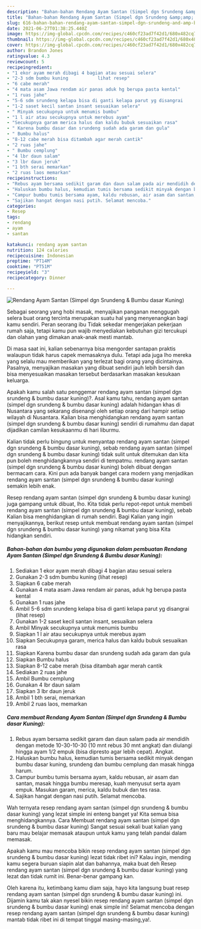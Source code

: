 ```yaml
---
description: "Bahan-bahan Rendang Ayam Santan (Simpel dgn Srundeng &amp;amp; Bumbu dasar Kuning) yang enak dan Mudah Dibuat"
title: "Bahan-bahan Rendang Ayam Santan (Simpel dgn Srundeng &amp;amp; Bumbu dasar Kuning) yang enak dan Mudah Dibuat"
slug: 616-bahan-bahan-rendang-ayam-santan-simpel-dgn-srundeng-and-amp-bumbu-dasar-kuning-yang-enak-dan-mudah-dibuat
date: 2021-06-27T01:38:25.440Z
image: https://img-global.cpcdn.com/recipes/c460cf23ad7f42d1/680x482cq70/rendang-ayam-santan-simpel-dgn-srundeng-bumbu-dasar-kuning-foto-resep-utama.jpg
thumbnail: https://img-global.cpcdn.com/recipes/c460cf23ad7f42d1/680x482cq70/rendang-ayam-santan-simpel-dgn-srundeng-bumbu-dasar-kuning-foto-resep-utama.jpg
cover: https://img-global.cpcdn.com/recipes/c460cf23ad7f42d1/680x482cq70/rendang-ayam-santan-simpel-dgn-srundeng-bumbu-dasar-kuning-foto-resep-utama.jpg
author: Brandon Jones
ratingvalue: 4.3
reviewcount: 5
recipeingredient:
- "1 ekor ayam merah dibagi 4 bagian atau sesuai selera"
- "2-3 sdm bumbu kuning           lihat resep"
- "6 cabe merah"
- "4 mata asam Jawa rendam air panas aduk hg berupa pasta kental"
- "1 ruas jahe"
- "5-6 sdm srundeng kelapa bisa di ganti kelapa parut yg disangrai           lihat resep"
- "1-2 saset kecil santan insant sesuaikan selera"
- " Minyak secukupnya untuk menumis bumbu"
- "1 l air atau secukupnya untuk merebus ayam"
- "Secukupnya garam merica halus dan kaldu bubuk sesuaikan rasa"
- " Karena bumbu dasar dan srundeng sudah ada garam dan gula"
- " Bumbu halus"
- "8-12 cabe merah bisa ditambah agar merah cantik"
- "2 ruas jahe"
- " Bumbu cemplung"
- "4 lbr daun salam"
- "3 lbr daun jeruk"
- "1 bth serai memarkan"
- "2 ruas laos memarkan"
recipeinstructions:
- "Rebus ayam bersama sedikit garam dan daun salam pada air mendidih dengan metode 10-30-10-30 (10 mnt rebus 30 mnt angkat) dan diulangi hingga ayam 1/2 empuk (bisa dipresto agar lebih cepat). Angkat."
- "Haluskan bumbu halus, kemudian tumis bersama sedikit minyak dengan bumbu dasar kuning, srundeng dan bumbu cemplung dan masak hingga harum."
- "Campur bumbu tumis bersama ayam, kaldu rebusan, air asam dan santan, masak hingga bumbu meresap, kuah menyusut serta ayam empuk. Masukan garam, merica, kaldu bubuk dan tes rasa."
- "Sajikan hangat dengan nasi putih. Selamat mencoba."
categories:
- Resep
tags:
- rendang
- ayam
- santan

katakunci: rendang ayam santan 
nutrition: 124 calories
recipecuisine: Indonesian
preptime: "PT14M"
cooktime: "PT51M"
recipeyield: "3"
recipecategory: Dinner

---
```



![Rendang Ayam Santan (Simpel dgn Srundeng &amp; Bumbu dasar Kuning)](https://img-global.cpcdn.com/recipes/c460cf23ad7f42d1/680x482cq70/rendang-ayam-santan-simpel-dgn-srundeng-bumbu-dasar-kuning-foto-resep-utama.jpg)

Sebagai seorang yang hobi masak, menyajikan panganan menggugah selera buat orang tercinta merupakan suatu hal yang menyenangkan bagi kamu sendiri. Peran seorang ibu Tidak sekedar mengerjakan pekerjaan rumah saja, tetapi kamu pun wajib menyediakan kebutuhan gizi tercukupi dan olahan yang dimakan anak-anak mesti mantab.

Di masa  saat ini, kalian sebenarnya bisa mengorder santapan praktis walaupun tidak harus capek memasaknya dulu. Tetapi ada juga lho mereka yang selalu mau memberikan yang terlezat bagi orang yang dicintainya. Pasalnya, menyajikan masakan yang dibuat sendiri jauh lebih bersih dan bisa menyesuaikan masakan tersebut berdasarkan masakan kesukaan keluarga. 



Apakah kamu salah satu penggemar rendang ayam santan (simpel dgn srundeng &amp; bumbu dasar kuning)?. Asal kamu tahu, rendang ayam santan (simpel dgn srundeng &amp; bumbu dasar kuning) adalah hidangan khas di Nusantara yang sekarang disenangi oleh setiap orang dari hampir setiap wilayah di Nusantara. Kalian bisa menghidangkan rendang ayam santan (simpel dgn srundeng &amp; bumbu dasar kuning) sendiri di rumahmu dan dapat dijadikan camilan kesukaanmu di hari liburmu.

Kalian tidak perlu bingung untuk menyantap rendang ayam santan (simpel dgn srundeng &amp; bumbu dasar kuning), sebab rendang ayam santan (simpel dgn srundeng &amp; bumbu dasar kuning) tidak sulit untuk ditemukan dan kita pun boleh menghidangkannya sendiri di tempatmu. rendang ayam santan (simpel dgn srundeng &amp; bumbu dasar kuning) boleh dibuat dengan bermacam cara. Kini pun ada banyak banget cara modern yang menjadikan rendang ayam santan (simpel dgn srundeng &amp; bumbu dasar kuning) semakin lebih enak.

Resep rendang ayam santan (simpel dgn srundeng &amp; bumbu dasar kuning) juga gampang untuk dibuat, lho. Kita tidak perlu repot-repot untuk membeli rendang ayam santan (simpel dgn srundeng &amp; bumbu dasar kuning), sebab Kalian bisa menghidangkan di rumah sendiri. Bagi Kalian yang ingin menyajikannya, berikut resep untuk membuat rendang ayam santan (simpel dgn srundeng &amp; bumbu dasar kuning) yang nikamat yang bisa Kita hidangkan sendiri.

<!--inarticleads1-->

##### Bahan-bahan dan bumbu yang digunakan dalam pembuatan Rendang Ayam Santan (Simpel dgn Srundeng &amp; Bumbu dasar Kuning):

1. Sediakan 1 ekor ayam merah dibagi 4 bagian atau sesuai selera
1. Gunakan 2-3 sdm bumbu kuning           (lihat resep)
1. Siapkan 6 cabe merah
1. Gunakan 4 mata asam Jawa rendam air panas, aduk hg berupa pasta kental
1. Gunakan 1 ruas jahe
1. Ambil 5-6 sdm srundeng kelapa bisa di ganti kelapa parut yg disangrai           (lihat resep)
1. Gunakan 1-2 saset kecil santan insant, sesuaikan selera
1. Ambil  Minyak secukupnya untuk menumis bumbu
1. Siapkan 1 l air atau secukupnya untuk merebus ayam
1. Siapkan Secukupnya garam, merica halus dan kaldu bubuk sesuaikan rasa
1. Siapkan  Karena bumbu dasar dan srundeng sudah ada garam dan gula
1. Siapkan  Bumbu halus
1. Siapkan 8-12 cabe merah (bisa ditambah agar merah cantik
1. Sediakan 2 ruas jahe
1. Ambil  Bumbu cemplung
1. Gunakan 4 lbr daun salam
1. Siapkan 3 lbr daun jeruk
1. Ambil 1 bth serai, memarkan
1. Ambil 2 ruas laos, memarkan




<!--inarticleads2-->

##### Cara membuat Rendang Ayam Santan (Simpel dgn Srundeng &amp; Bumbu dasar Kuning):

1. Rebus ayam bersama sedikit garam dan daun salam pada air mendidih dengan metode 10-30-10-30 (10 mnt rebus 30 mnt angkat) dan diulangi hingga ayam 1/2 empuk (bisa dipresto agar lebih cepat). Angkat.
1. Haluskan bumbu halus, kemudian tumis bersama sedikit minyak dengan bumbu dasar kuning, srundeng dan bumbu cemplung dan masak hingga harum.
1. Campur bumbu tumis bersama ayam, kaldu rebusan, air asam dan santan, masak hingga bumbu meresap, kuah menyusut serta ayam empuk. Masukan garam, merica, kaldu bubuk dan tes rasa.
1. Sajikan hangat dengan nasi putih. Selamat mencoba.




Wah ternyata resep rendang ayam santan (simpel dgn srundeng &amp; bumbu dasar kuning) yang lezat simple ini enteng banget ya! Kita semua bisa menghidangkannya. Cara Membuat rendang ayam santan (simpel dgn srundeng &amp; bumbu dasar kuning) Sangat sesuai sekali buat kalian yang baru mau belajar memasak ataupun untuk kamu yang telah pandai dalam memasak.

Apakah kamu mau mencoba bikin resep rendang ayam santan (simpel dgn srundeng &amp; bumbu dasar kuning) lezat tidak ribet ini? Kalau ingin, mending kamu segera buruan siapin alat dan bahannya, maka buat deh Resep rendang ayam santan (simpel dgn srundeng &amp; bumbu dasar kuning) yang lezat dan tidak rumit ini. Benar-benar gampang kan. 

Oleh karena itu, ketimbang kamu diam saja, hayo kita langsung buat resep rendang ayam santan (simpel dgn srundeng &amp; bumbu dasar kuning) ini. Dijamin kamu tak akan nyesel bikin resep rendang ayam santan (simpel dgn srundeng &amp; bumbu dasar kuning) enak simple ini! Selamat mencoba dengan resep rendang ayam santan (simpel dgn srundeng &amp; bumbu dasar kuning) mantab tidak ribet ini di tempat tinggal masing-masing,ya!.

